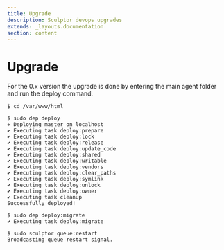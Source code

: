 ```yaml
---
title: Upgrade
description: Sculptor devops upgrades
extends: _layouts.documentation
section: content
---
```

# Upgrade

For the 0.x version the upgrade is done by entering the main agent folder and run the deploy command.

```shell
$ cd /var/www/html

$ sudo dep deploy
✈︎ Deploying master on localhost
✔ Executing task deploy:prepare
✔ Executing task deploy:lock
✔ Executing task deploy:release
✔ Executing task deploy:update_code
✔ Executing task deploy:shared
✔ Executing task deploy:writable
✔ Executing task deploy:vendors
✔ Executing task deploy:clear_paths
✔ Executing task deploy:symlink
✔ Executing task deploy:unlock
✔ Executing task deploy:owner
✔ Executing task cleanup
Successfully deployed!

$ sudo dep deploy:migrate
✔ Executing task deploy:migrate

$ sudo sculptor queue:restart
Broadcasting queue restart signal.
```
